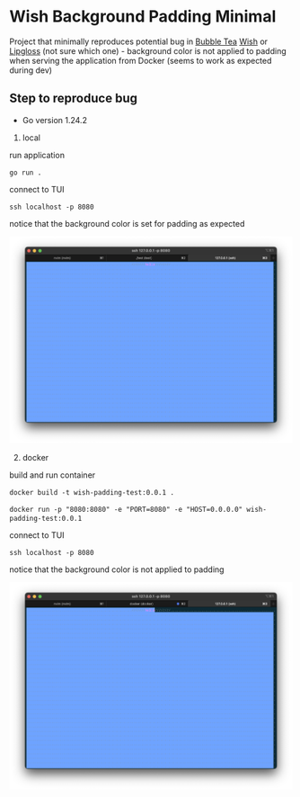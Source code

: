 # Wish Background Padding Minimal

Project that minimally reproduces potential bug in [Bubble Tea]() [Wish]() or [Lipgloss]() (not sure which one) - background color is not applied to padding when serving the application from Docker (seems to work as expected during dev)

## Step to reproduce bug

- Go version 1.24.2

1. local

run application

```console
go run .
```

connect to TUI

```shell
ssh localhost -p 8080
```

notice that the background color is set for padding as expected

![local dev](./docs/local.png)

2. docker

build and run container

```shell
docker build -t wish-padding-test:0.0.1 .
```

```shell
docker run -p "8080:8080" -e "PORT=8080" -e "HOST=0.0.0.0" wish-padding-test:0.0.1
```

connect to TUI

```shell
ssh localhost -p 8080
```

notice that the background color is not applied to padding

![docker deployment](./docs/docker.png)
